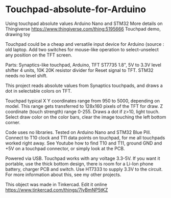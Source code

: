 # Touchpad-absolute-for-Arduino
Using touchpad absolute values  Arduino Nano and STM32
More details on Thingiverse https://www.thingiverse.com/thing:5195666
Touchpad demo, drawing toy

Touchpad could be a cheap and versatile input device for Arduino (source : old laptop. Add two switches for mouse-like operation to select-unselect any position on the TFT screen. 

Parts: Synaptics-like touchpad, Arduino, TFT ST7735 1.8", 5V to 3.3V level shifter 4 units, 10K 20K resistor divider for Reset signal to TFT. STM32 needs no level shift.

This project reads absolute values from Synaptics touchpads, and draws a dot in selectable colors on TFT.

Touchpad typical X Y coordinates range from 950 to 5000, depending on model. This range gets transferred to 128x160 pixels of the TFT for draw. Z coordinate (touch strength) range 0-255. Draws a dot if z>10, light touch. Select draw color on the color bars, clear the image touching the left bottom corner.

Code uses no libraries. Tested on Arduino Nano and STM32 Blue Pill. Connect to T10 clock and T11 data points on touchpad, for me all touchpads worked right away. See Youtube how to find T10 and T11, ground GND and +5V on a touchpad connector, or simply look at the PCB.

Powered via USB. Touchpad works with any voltage 3.3-5V. If you want it portable, use the thick bottom design, there is room for a Li-Ion phone battery, charger PCB and switch.
Use HT7333 to supply 3.3V to the circuit.  For more information about this, see my other projects.

This object was made in Tinkercad. Edit it online https://www.tinkercad.com/things/7IyBmNP5tKZ
